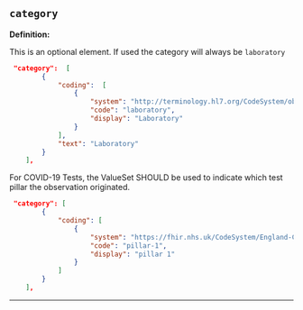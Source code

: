 ## `category`

<b>Definition:</b><br>

This is an optional element. If used the category will always be <code>laboratory</code>

```json
 "category":  [
        {
            "coding":  [
                {
                    "system": "http://terminology.hl7.org/CodeSystem/observation-category",
                    "code": "laboratory",
                    "display": "Laboratory"
                }
            ],
            "text": "Laboratory"
        }
    ],
```

For COVID-19 Tests, the ValueSet SHOULD be used to indicate which test pillar the observation originated.

```json
 "category": [
        {
            "coding": [
                {
                    "system": "https://fhir.nhs.uk/CodeSystem/England-CovidTestPillar",
                    "code": "pillar-1",
                    "display": "pillar 1"
                }
            ]
        }
    ],
```

---
